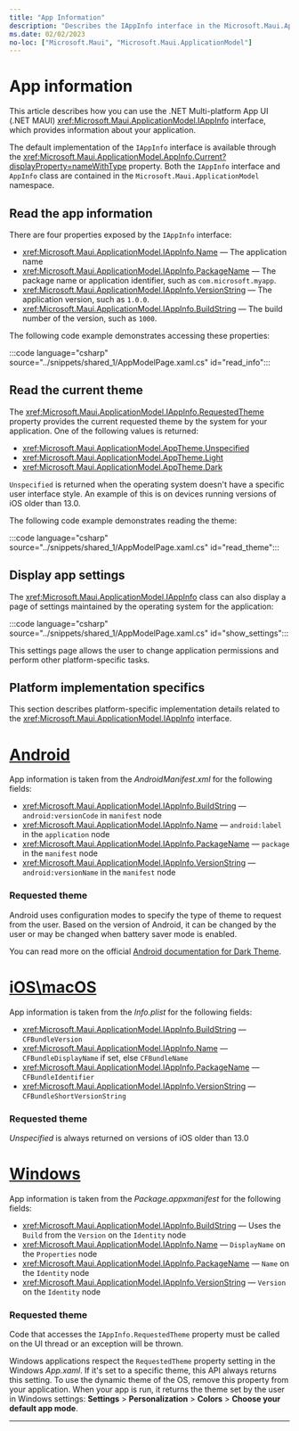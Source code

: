 ```yaml
---
title: "App Information"
description: "Describes the IAppInfo interface in the Microsoft.Maui.ApplicationModel namespace, which provides information about your application. For example, it exposes the app name and version."
ms.date: 02/02/2023
no-loc: ["Microsoft.Maui", "Microsoft.Maui.ApplicationModel"]
---
```


# App information

This article describes how you can use the .NET Multi-platform App UI (.NET MAUI) <xref:Microsoft.Maui.ApplicationModel.IAppInfo> interface, which provides information about your application.

The default implementation of the `IAppInfo` interface is available through the <xref:Microsoft.Maui.ApplicationModel.AppInfo.Current?displayProperty=nameWithType> property. Both the `IAppInfo` interface and `AppInfo` class are contained in the `Microsoft.Maui.ApplicationModel` namespace.

## Read the app information

There are four properties exposed by the `IAppInfo` interface:

- <xref:Microsoft.Maui.ApplicationModel.IAppInfo.Name> &mdash; The application name
- <xref:Microsoft.Maui.ApplicationModel.IAppInfo.PackageName> &mdash; The package name or application identifier, such as `com.microsoft.myapp`.
- <xref:Microsoft.Maui.ApplicationModel.IAppInfo.VersionString> &mdash; The application version, such as `1.0.0`.
- <xref:Microsoft.Maui.ApplicationModel.IAppInfo.BuildString> &mdash; The build number of the version, such as `1000`.

The following code example demonstrates accessing these properties:

:::code language="csharp" source="../snippets/shared_1/AppModelPage.xaml.cs" id="read_info":::

## Read the current theme

The <xref:Microsoft.Maui.ApplicationModel.IAppInfo.RequestedTheme> property provides the current requested theme by the system for your application. One of the following values is returned:

- <xref:Microsoft.Maui.ApplicationModel.AppTheme.Unspecified>
- <xref:Microsoft.Maui.ApplicationModel.AppTheme.Light>
- <xref:Microsoft.Maui.ApplicationModel.AppTheme.Dark>

`Unspecified` is returned when the operating system doesn't have a specific user interface style. An example of this is on devices running versions of iOS older than 13.0.

The following code example demonstrates reading the theme:

:::code language="csharp" source="../snippets/shared_1/AppModelPage.xaml.cs" id="read_theme":::

## Display app settings

The <xref:Microsoft.Maui.ApplicationModel.IAppInfo> class can also display a page of settings maintained by the operating system for the application:

:::code language="csharp" source="../snippets/shared_1/AppModelPage.xaml.cs" id="show_settings":::

This settings page allows the user to change application permissions and perform other platform-specific tasks.

## Platform implementation specifics

This section describes platform-specific implementation details related to the <xref:Microsoft.Maui.ApplicationModel.IAppInfo> interface.

<!-- markdownlint-disable MD025 -->

# [Android](#tab/android)

App information is taken from the _AndroidManifest.xml_ for the following fields:

- <xref:Microsoft.Maui.ApplicationModel.IAppInfo.BuildString> &mdash; `android:versionCode` in `manifest` node
- <xref:Microsoft.Maui.ApplicationModel.IAppInfo.Name> &mdash; `android:label` in the `application` node
- <xref:Microsoft.Maui.ApplicationModel.IAppInfo.PackageName> &mdash; `package` in the `manifest` node
- <xref:Microsoft.Maui.ApplicationModel.IAppInfo.VersionString> &mdash; `android:versionName` in the `manifest` node

### Requested theme

Android uses configuration modes to specify the type of theme to request from the user. Based on the version of Android, it can be changed by the user or may be changed when battery saver mode is enabled.

You can read more on the official [Android documentation for Dark Theme](https://developer.android.com/guide/topics/ui/look-and-feel/darktheme).

# [iOS\macOS](#tab/ios)

App information is taken from the _Info.plist_ for the following fields:

- <xref:Microsoft.Maui.ApplicationModel.IAppInfo.BuildString> &mdash; `CFBundleVersion`
- <xref:Microsoft.Maui.ApplicationModel.IAppInfo.Name> &mdash; `CFBundleDisplayName` if set, else `CFBundleName`
- <xref:Microsoft.Maui.ApplicationModel.IAppInfo.PackageName> &mdash; `CFBundleIdentifier`
- <xref:Microsoft.Maui.ApplicationModel.IAppInfo.VersionString> &mdash; `CFBundleShortVersionString`

### Requested theme

_Unspecified_ is always returned on versions of iOS older than 13.0

# [Windows](#tab/windows)

App information is taken from the _Package.appxmanifest_ for the following fields:

- <xref:Microsoft.Maui.ApplicationModel.IAppInfo.BuildString> &mdash; Uses the `Build` from the `Version` on the `Identity` node
- <xref:Microsoft.Maui.ApplicationModel.IAppInfo.Name> &mdash; `DisplayName` on the `Properties` node
- <xref:Microsoft.Maui.ApplicationModel.IAppInfo.PackageName> &mdash; `Name` on the `Identity` node
- <xref:Microsoft.Maui.ApplicationModel.IAppInfo.VersionString> &mdash; `Version` on the `Identity` node

### Requested theme

Code that accesses the `IAppInfo.RequestedTheme` property must be called on the UI thread or an exception will be thrown.

Windows applications respect the `RequestedTheme` property setting in the Windows _App.xaml_. If it's set to a specific theme, this API always returns this setting. To use the dynamic theme of the OS, remove this property from your application. When your app is run, it returns the theme set by the user in Windows settings: **Settings** > **Personalization** > **Colors** > **Choose your default app mode**.

<!-- TODO: You can read more on the [Windows Requested Theme Documentation](/uwp/api/windows.ui.xaml.application.requestedtheme). -->

--------------

<!-- markdownlint-enable MD025 -->

